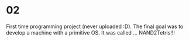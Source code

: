 # 02
First time programming project (never uploaded :D). The final goal was to develop a machine with a primitive OS. 
It was called ... NAND2Tetris!!!
